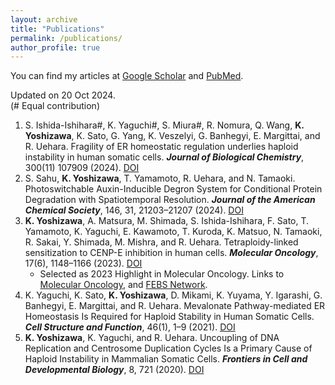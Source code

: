 ```yaml
---
layout: archive
title: "Publications"
permalink: /publications/
author_profile: true
---
```


You can find my articles at [Google Scholar](https://scholar.google.com/citations?user=TYDv97QAAAAJ&hl=en) and [PubMed](https://pubmed.ncbi.nlm.nih.gov/?term=Koya+Yoshizawa&sort=date).

Updated on 20 Oct 2024. \
(# Equal contribution)
<!-- Citation style is APA, fetched from Paperpile -->
<!-- Add doi in the last part. -->

1. S. Ishida-Ishihara#, K. Yaguchi#, S. Miura#, R. Nomura, Q. Wang, **K. Yoshizawa**, K. Sato, G. Yang, K. Veszelyi, G. Banhegyi, E. Margittai, and R. Uehara. Fragility of ER homeostatic regulation underlies haploid instability in human somatic cells. _**Journal of Biological Chemistry**_, 300(11) 107909 (2024). [DOI](https://doi.org/10.1016/j.jbc.2024.107909)
1. S. Sahu, **K. Yoshizawa**, T. Yamamoto, R. Uehara, and N. Tamaoki. Photoswitchable Auxin-Inducible Degron System for Conditional Protein Degradation with Spatiotemporal Resolution. _**Journal of the American Chemical Society**_, 146, 31, 21203–21207 (2024). [DOI](https://doi.org/10.1021/jacs.4c05135)
2. **K. Yoshizawa**, A. Matsura, M. Shimada, S. Ishida-Ishihara, F. Sato, T. Yamamoto, K. Yaguchi, E. Kawamoto, T. Kuroda, K. Matsuo, N. Tamaoki, R. Sakai, Y. Shimada, M. Mishra, and R. Uehara. Tetraploidy-linked sensitization to CENP-E inhibition in human cells. _**Molecular Oncology**_, 17(6), 1148–1166 (2023). [DOI](https://doi.org/10.1002/1878-0261.13379)
    * Selected as 2023 Highlight in Molecular Oncology. Links to [Molecular Oncology](https://febs.onlinelibrary.wiley.com/doi/toc/10.1002/(ISSN)1878-0261.2023-highlights), and [FEBS Network](https://network.febs.org/posts/molecular-oncology-research-highlights-2023).
3. K. Yaguchi, K. Sato, **K. Yoshizawa**, D. Mikami, K. Yuyama, Y. Igarashi, G. Banhegyi, E. Margittai, and R. Uehara. Mevalonate Pathway-mediated ER Homeostasis Is Required for Haploid Stability in Human Somatic Cells. _**Cell Structure and Function**_, 46(1), 1–9 (2021). [DOI](https://doi.org/10.1247/csf.20055)
4. **K. Yoshizawa**, K. Yaguchi, and R. Uehara. Uncoupling of DNA Replication and Centrosome Duplication Cycles Is a Primary Cause of Haploid Instability in Mammalian Somatic Cells. _**Frontiers in Cell and Developmental Biology**_, 8, 721 (2020). [DOI](https://doi.org/10.3389/fcell.2020.00721)

